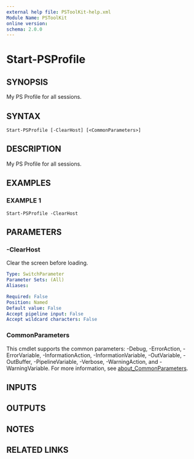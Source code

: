 ```yaml
---
external help file: PSToolKit-help.xml
Module Name: PSToolKit
online version:
schema: 2.0.0
---
```


# Start-PSProfile

## SYNOPSIS
My PS Profile for all sessions.

## SYNTAX

```
Start-PSProfile [-ClearHost] [<CommonParameters>]
```

## DESCRIPTION
My PS Profile for all sessions.

## EXAMPLES

### EXAMPLE 1
```
Start-PSProfile -ClearHost
```

## PARAMETERS

### -ClearHost
Clear the screen before loading.

```yaml
Type: SwitchParameter
Parameter Sets: (All)
Aliases:

Required: False
Position: Named
Default value: False
Accept pipeline input: False
Accept wildcard characters: False
```

### CommonParameters
This cmdlet supports the common parameters: -Debug, -ErrorAction, -ErrorVariable, -InformationAction, -InformationVariable, -OutVariable, -OutBuffer, -PipelineVariable, -Verbose, -WarningAction, and -WarningVariable. For more information, see [about_CommonParameters](http://go.microsoft.com/fwlink/?LinkID=113216).

## INPUTS

## OUTPUTS

## NOTES

## RELATED LINKS
